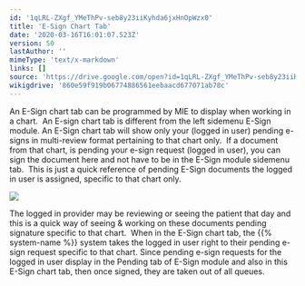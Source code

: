 ```yaml
---
id: '1qLRL-ZXgf_YMeThPv-seb8y23iiKyhda6jxHnOpWzx0'
title: 'E-Sign Chart Tab'
date: '2020-03-16T16:01:07.523Z'
version: 50
lastAuthor: ''
mimeType: 'text/x-markdown'
links: []
source: 'https://drive.google.com/open?id=1qLRL-ZXgf_YMeThPv-seb8y23iiKyhda6jxHnOpWzx0'
wikigdrive: '860e59f919b06774886561eebaacd677071ab78c'
---
```

An E-Sign chart tab can be programmed by MIE to display when working in a chart.  An E-sign chart tab is different from the left sidemenu E-Sign module. An E-Sign chart tab will show only your (logged in user) pending e-signs in multi-review format pertaining to that chart only.  If a document from that chart, is pending your e-sign request (logged in user), you can sign the document here and not have to be in the E-Sign module sidemenu tab.  This is just a quick reference of pending E-Sign documents the logged in user is assigned, specific to that chart only.

![](../e-sign-chart-tab.assets/951a102b92f603ec97186ffd41d4fa83.png)

The logged in provider may be reviewing or seeing the patient that day and this is a quick way of seeing & working on these documents pending signature specific to that chart.  When in the E-Sign chart tab, the {{% system-name %}} system takes the logged in user right to their pending e-sign request specific to that chart. Since pending e-sign requests for the logged in user display in the Pending tab of E-Sign module and also in this E-Sign chart tab, then once signed, they are taken out of all queues.
